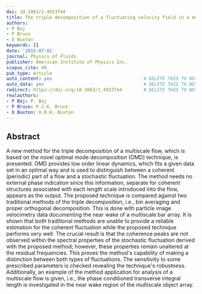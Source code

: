 ```yaml
---
doi: 10.1063/1.4923744
title: The triple decomposition of a fluctuating velocity field in a multiscale flow
authors:
- P Baj
- P Bruce
- O Buxton
keywords: []
date: '2015-07-01'
journal: Physics of Fluids
publisher: American Institute of Physics Inc.
scopus_cite: 40
pub_type: Article
auto_content: yes                                  # DELETE THIS TO NOT AUTO GENERATE CONTENT
auto_data: yes                                     # DELETE THIS TO NOT AUTO GENERATE METADATA
redirect: https://doi.org/10.1063/1.4923744        # DELETE THIS TO NOT REDIRECT
realauthors:
- P Baj: P. Baj
- P Bruce: P.J.K. Bruce
- O Buxton: O.R.H. Buxton
---
```



## Abstract
A new method for the triple decomposition of a multiscale flow, which is based on the novel optimal mode decomposition (OMD) technique, is presented. OMD provides low order linear dynamics, which fits a given data set in an optimal way and is used to distinguish between a coherent (periodic) part of a flow and a stochastic fluctuation. The method needs no external phase indication since this information, separate for coherent structures associated with each length scale introduced into the flow, appears as the output. The proposed technique is compared against two traditional methods of the triple decomposition, i.e., bin averaging and proper orthogonal decomposition. This is done with particle image velocimetry data documenting the near wake of a multiscale bar array. It is shown that both traditional methods are unable to provide a reliable estimation for the coherent fluctuation while the proposed technique performs very well. The crucial result is that the coherence peaks are not observed within the spectral properties of the stochastic fluctuation derived with the proposed method; however, these properties remain unaltered at the residual frequencies. This proves the method's capability of making a distinction between both types of fluctuations. The sensitivity to some prescribed parameters is checked revealing the technique's robustness. Additionally, an example of the method application for analysis of a multiscale flow is given, i.e., the phase conditioned transverse integral length is investigated in the near wake region of the multiscale object array.
